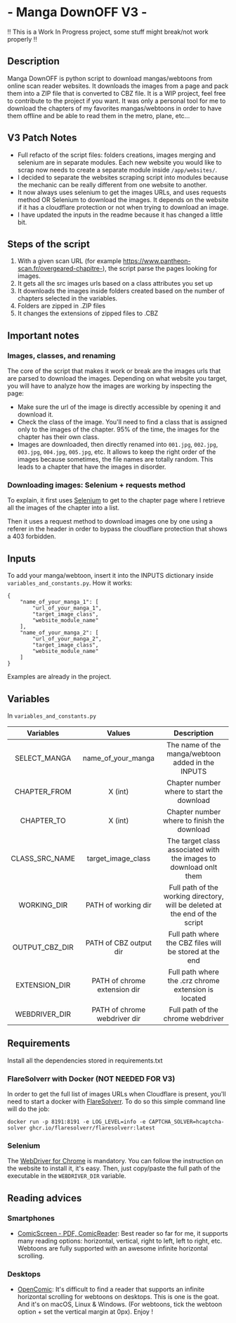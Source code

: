 # - Manga DownOFF V3 -
:bangbang: This is a Work In Progress project, some stuff might break/not work properly :bangbang:

## Description
Manga DownOFF is python script to download mangas/webtoons from
online scan reader websites. It downloads the images from a page
and pack them into a ZIP file that is converted to CBZ file. It is 
a WIP project, feel free to contribute to the project
if you want. It was only a personal tool for me to download the
chapters of my favorites mangas/webtoons in order to have them 
offline and be able to read them in the metro, plane, etc...

## V3 Patch Notes

- Full refacto of the script files: folders creations, images merging
and selenium are in separate modules. Each new website you would like to
scrap now needs to create a separate module inside `/app/websites/`.
- I decided to separate the websites scraping script into modules because the mechanic 
can be really different from one website to another.
- It now always uses selenium to get the images URLs, and uses requests method
 OR Selenium to download the images. It depends on the website if it has
a cloudflare protection or not when trying to download an image.
- I have updated the inputs in the readme because it has changed a little bit.

## Steps of the script
1. With a given scan URL (for example https://www.pantheon-scan.fr/overgeared-chapitre-),
the script parse the pages looking for images.
2. It gets all the src images urls based on a class attributes you set up
3. It downloads the images inside folders created based on the number
of chapters selected in the variables.
4. Folders are zipped in .ZIP files
5. It changes the extensions of zipped files to .CBZ

## Important notes
### Images, classes, and renaming
The core of the script that makes it work or break are the images urls
that are parsed to download the images. Depending on what website you target,
you will have to analyze how the images are working by inspecting 
the page:
- Make sure the url of the image is directly accessible by opening
it and download it.
- Check the class of the image. You'll need to find a class that is
assigned only to the images of the chapter. 95% of the time, the images
for the chapter has their own class.
- Images are downloaded, then directly renamed into `001.jpg`, `002.jpg`, `003.jpg`,
`004.jpg`, `005.jpg`, etc. It allows to keep the right order of the images
because sometimes, the file names are totally random. This leads
to a chapter that have the images in disorder.

### Downloading images: Selenium + requests method

To explain, it first uses [Selenium](https://selenium-python.readthedocs.io/)
to get to the chapter page where I retrieve all the images of the chapter
into a list.

Then it uses a request method to download images one by one using a referer
in the header in order to bypass the cloudflare protection that shows a 403
forbidden.

## Inputs
To add your manga/webtoon, insert it into the INPUTS dictionary inside `variables_and_constants.py`.
How it works:
```
{
    "name_of_your_manga_1": [
        "url_of_your_manga_1",
        "target_image_class",
        "website_module_name"
    ],
    "name_of_your_manga_2": [
        "url_of_your_manga_2",
        "target_image_class",
        "website_module_name"
    ]
}
```
Examples are already in the project.

## Variables
In `variables_and_constants.py`

|   Variables    |            Values            |                                 Description                                  |
|:--------------:|:----------------------------:|:----------------------------------------------------------------------------:|
|  SELECT_MANGA  |      name_of_your_manga      |              The name of the manga/webtoon added in the INPUTS               |
|  CHAPTER_FROM  |           X (int)            |                  Chapter number where to start the download                  |
|   CHAPTER_TO   |           X (int)            |                 Chapter number where to finish the download                  |
| CLASS_SRC_NAME |      target_image_class      |      The target class associated with the images to download onlt them       |
|  WORKING_DIR   |     PATH of working dir      | Full path of the working directory, will be deleted at the end of the script |
| OUTPUT_CBZ_DIR |    PATH of CBZ output dir    |           Full path where the CBZ files will be stored at the end            |
| EXTENSION_DIR  | PATH of chrome extension dir |             Full path where the .crz chrome extension is located             |
| WEBDRIVER_DIR  | PATH of chrome webdriver dir |                      Full path of the chrome webdriver                       |


## Requirements

Install all the dependencies stored in requirements.txt

### FlareSolverr with Docker (NOT NEEDED FOR V3)
In order to get the full list of images URLs when Cloudflare is present,
you'll need to start a docker with [FlareSolverr](https://github.com/FlareSolverr/FlareSolverr).
To do so this simple command line will do the job:

`docker run -p 8191:8191 -e LOG_LEVEL=info -e CAPTCHA_SOLVER=hcaptcha-solver ghcr.io/flaresolverr/flaresolverr:latest`

### Selenium
The [WebDriver for Chrome](https://chromedriver.chromium.org/getting-started) is mandatory.
You can follow the instruction on the website to install it, it's easy. Then, just copy/paste the full path
of the executable in the `WEBDRIVER_DIR` variable.

## Reading advices
### Smartphones
- [ComicScreen - PDF, ComicReader](https://play.google.com/store/apps/details?id=com.viewer.comicscreen&hl=fr&gl=US): Best reader so far for me,
 it supports many reading options: horizontal, vertical, right to left, left to right, etc. Webtoons are fully supported with an awesome infinite horizontal scrolling.

### Desktops
- [OpenComic](https://github.com/ollm/OpenComic): It's difficult to find a reader that supports an infinite 
horizontal scrolling for webtoons on desktops. This is one is the goat. And it's on macOS, Linux & Windows.
  (For webtoons, tick the webtoon option + set the vertical margin at 0px). Enjoy !